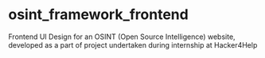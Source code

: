 # osint_framework_frontend
Frontend UI Design for an OSINT (Open Source Intelligence) website, developed as a part of project undertaken during internship at Hacker4Help

